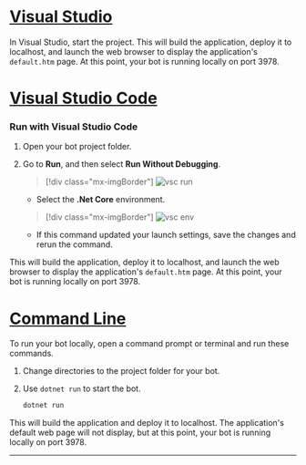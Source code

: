 
<!-- Include under "Start your bot" header in the files:
bot-builder-tutorial-create-basic-bot.md and bot-builder-dotnet-sdk-quickstart.md -->

# [Visual Studio](#tab/vs)

In Visual Studio, start the project. This will build the application, deploy it to localhost, and launch the web browser to display the application's `default.htm` page. At this point, your bot is running locally on port 3978.

# [Visual Studio Code](#tab/vc)

### Run with Visual Studio Code

1. Open your bot project folder.
1. Go to **Run**, and then select **Run Without Debugging**.

   > [!div class="mx-imgBorder"]
   > ![vsc run](../../../media/azure-bot-quickstarts/bot-builder-dotnet-vsc-run.png)

   - Select the **.Net Core** environment.

   > [!div class="mx-imgBorder"]
   > ![vsc env](../../../media/azure-bot-quickstarts/bot-builder-dotnet-vsc-environment.png)

   - If this command updated your launch settings, save the changes and rerun the command.

This will build the application, deploy it to localhost, and launch the web browser to display the application's `default.htm` page. At this point, your bot is running locally on port 3978.

# [Command Line](#tab/cl)

To run your bot locally, open a command prompt or terminal and run these commands.

1. Change directories to the project folder for your bot.
1. Use `dotnet run` to start the bot.

   ```cmd
   dotnet run
   ```

This will build the application and deploy it to localhost. The application's default web page will not display, but at this point, your bot is running locally on port 3978.

---
